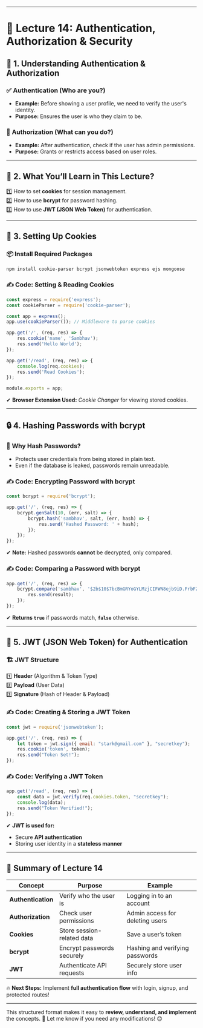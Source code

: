 
---

# 🔐 **Lecture 14: Authentication, Authorization & Security**  

## 📌 **1. Understanding Authentication & Authorization**  

### ✅ **Authentication (Who are you?)**  
- **Example:** Before showing a user profile, we need to verify the user's identity.  
- **Purpose:** Ensures the user is who they claim to be.  

### 🔑 **Authorization (What can you do?)**  
- **Example:** After authentication, check if the user has admin permissions.  
- **Purpose:** Grants or restricts access based on user roles.  

---

## 🎯 **2. What You’ll Learn in This Lecture?**  
1️⃣ How to set **cookies** for session management.  
2️⃣ How to use **bcrypt** for password hashing.  
3️⃣ How to use **JWT (JSON Web Token)** for authentication.  

---

## 🍪 **3. Setting Up Cookies**  
### 📦 **Install Required Packages**  
```sh
npm install cookie-parser bcrypt jsonwebtoken express ejs mongoose
```

### ✍ **Code: Setting & Reading Cookies**  
```javascript
const express = require('express');
const cookieParser = require('cookie-parser');

const app = express();
app.use(cookieParser()); // Middleware to parse cookies

app.get('/', (req, res) => {
    res.cookie('name', 'Sambhav');
    res.send('Hello World');
});

app.get('/read', (req, res) => {
    console.log(req.cookies);
    res.send('Read Cookies');
});

module.exports = app;
```
✔ **Browser Extension Used:** *Cookie Changer* for viewing stored cookies.  

---

## 🔒 **4. Hashing Passwords with bcrypt**  
### 🔹 **Why Hash Passwords?**  
- Protects user credentials from being stored in plain text.  
- Even if the database is leaked, passwords remain unreadable.  

### ✍ **Code: Encrypting Password with bcrypt**  
```javascript
const bcrypt = require('bcrypt');

app.get('/', (req, res) => {
    bcrypt.genSalt(10, (err, salt) => {
        bcrypt.hash('sambhav', salt, (err, hash) => {
            res.send('Hashed Password: ' + hash);
        });
    });
});
```
✔ **Note:** Hashed passwords **cannot** be decrypted, only compared.  

### ✍ **Code: Comparing a Password with bcrypt**  
```javascript
app.get('/', (req, res) => {
    bcrypt.compare('sambhav', '$2b$10$7bcBmGRYoGYLMzjCIFWN8ejb9iD.FrbFZ8A/J1l/Qn38ylLhGFPNe', (err, result) => {
        res.send(result);
    });
});
```
✔ **Returns `true`** if passwords match, **`false`** otherwise.  

---

## 🔑 **5. JWT (JSON Web Token) for Authentication**  
### 🏗 **JWT Structure**  
1️⃣ **Header** (Algorithm & Token Type)  
2️⃣ **Payload** (User Data)  
3️⃣ **Signature** (Hash of Header & Payload)  

### ✍ **Code: Creating & Storing a JWT Token**  
```javascript
const jwt = require('jsonwebtoken');

app.get('/', (req, res) => {
    let token = jwt.sign({ email: "stark@gmail.com" }, "secretkey");
    res.cookie('token', token);
    res.send("Token Set!");
});
```

### ✍ **Code: Verifying a JWT Token**  
```javascript
app.get('/read', (req, res) => {
    const data = jwt.verify(req.cookies.token, "secretkey");
    console.log(data);
    res.send("Token Verified!");
});
```
✔ **JWT is used for:**  
- Secure **API authentication**  
- Storing user identity in a **stateless manner**  

---

## 🏁 **Summary of Lecture 14**
| Concept | Purpose | Example |
|---------|---------|---------|
| **Authentication** | Verify who the user is | Logging in to an account |
| **Authorization** | Check user permissions | Admin access for deleting users |
| **Cookies** | Store session-related data | Save a user’s token |
| **bcrypt** | Encrypt passwords securely | Hashing and verifying passwords |
| **JWT** | Authenticate API requests | Securely store user info |

🔥 **Next Steps:** Implement **full authentication flow** with login, signup, and protected routes!  

---

This structured format makes it easy to **review, understand, and implement** the concepts. 🚀 Let me know if you need any modifications! 😊